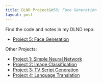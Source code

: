 ```yaml
---
title: DLND Project&#58; Face Generation
layout: post
---
```


Find the code and notes in my DLND repo:
* [Project 5: Face Generation](https://github.com/krbnite/deep-learning-nanodegree/tree/master/Project5__Face-Generation)

Other Projects:
* [Project 1: Simple Neural Network](https://github.com/krbnite/deep-learning-nanodegree/tree/master/Project1-Simple-Neural-Network)
* [Project 2: Image Classification](https://github.com/krbnite/deep-learning-nanodegree/tree/master/Project2-Image-Classification)
* [Project 3: TV Script Generation](https://github.com/krbnite/deep-learning-nanodegree/tree/master/Project3-TV-Script-Generation)
* [Project 4: Language Translation](https://github.com/krbnite/deep-learning-nanodegree/tree/master/Project4-Language-Translation)
